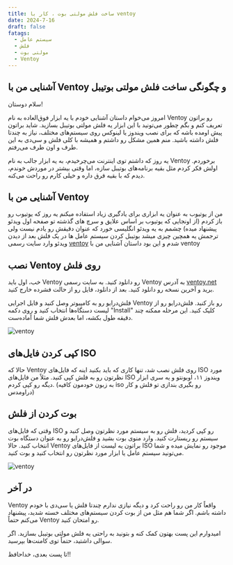 ```yaml
---
title: ساخت فلش مولتی بوت ، کار با ventoy
date: 2024-7-16
draft: false
fatags:
  - سیستم عامل
  - فلش
  - مولتی بوت
  - Ventoy
---
```

## آشنایی من با Ventoy و چگونگی ساخت فلش مولتی بوتیبل

سلام دوستان!

امروز می‌خوام داستان آشنایی خودم با یه ابزار فوق‌العاده به نام Ventoy رو براتون تعریف کنم و بگم چطور می‌تونید با این ابزار یه فلش مولتی بوتیبل بسازید. شاید براتون پیش اومده باشه که برای نصب ویندوز یا لینوکس روی سیستم‌های مختلف، نیاز به چندتا فلش داشته باشید. منم همین مشکل رو داشتم و همیشه با کلی فلش و سی‌دی به این طرف و اون طرف می‌رفتم.

یه روز که داشتم توی اینترنت می‌چرخیدم، به یه ابزار جالب به نام Ventoy برخوردم. اولش فکر کردم مثل بقیه برنامه‌های بوتیبل سازه، اما وقتی بیشتر در موردش خوندم، دیدم که با بقیه فرق داره و خیلی کارم رو راحت می‌کنه.

## آشنایی من با Ventoy

من از یوتیوب به عنوان یه ابزاری برای یادگیری زیاد استفاده میکنم یه روز که یوتیوب رو باز کردم (از اونجایی که یوتیوب بر اساس علایق و سرچ های گذشته تو صفحه اول ویدئو پیشنهاد میده) چشمم به یه ویدئو انگلیسی خورد که عنوان دقیقش رو یادم نیست ولی ترجمش یه همچین چیزی میشد بوتیبل کردن سیستم عامل ها در یک فلش بعد از دیدن ویدئو وارد سایت رسمی [ventoy](www.ventoy.net) شدم و این بود داستان آشنایی من با ventoy

## نصب Ventoy روی فلش

خب، اول باید Ventoy رو دانلود کنید. به سایت رسمی Ventoy به آدرس [ventoy.net](https://www.ventoy.net) برید و آخرین نسخه رو دانلود کنید. بعد از دانلود، فایل رو از حالت فشرده خارج کنید.

فلش‌درایو رو به کامپیوتر وصل کنید و فایل اجرایی Ventoy رو باز کنید. فلش‌درایو رو از لیست دستگاه‌ها انتخاب کنید و روی دکمه "Install" کلیک کنید. این مرحله ممکنه چند دقیقه طول بکشه، اما بعدش فلش شما آماده‌ست.

![ventoy](https://linuxmint-user-guide.readthedocs.io/en/latest/_images/ventoy.png)
## کپی کردن فایل‌های ISO

حالا که Ventoy روی فلش نصب شد، تنها کاری که باید بکنید اینه که فایل‌های ISO مورد نظرتون رو به فلش کپی کنید. مثلاً من فایل‌های ISO ویندوز ۱۱، اوبونتو و یه سری ابزار دیگه رو کپی کردم.
(به زبون خودمون کافیه iso رو بگیری بندازی تو فلش و کار دراومدس)

## بوت کردن از فلش

وقتی که فایل‌های ISO رو کپی کردید، فلش رو به سیستم مورد نظرتون وصل کنید و سیستم رو ریستارت کنید. وارد منوی بوت بشید و فلش‌درایو رو به عنوان دستگاه بوت انتخاب کنید. حالا Ventoy براتون یه لیست از فایل‌های ISO موجود رو نمایش میده و شما می‌تونید سیستم عامل یا ابزار مورد نظرتون رو انتخاب کنید و بوت کنید.

![ventoy](https://linuxmint-user-guide.readthedocs.io/en/latest/_images/ventoy_boot.jpg)
## در آخر

Ventoy واقعاً کار من رو راحت کرد و دیگه نیازی ندارم چندتا فلش یا سی‌دی با خودم داشته باشم. اگر شما هم مثل من از بوت کردن سیستم‌های مختلف خسته شدید، پیشنهاد می‌کنم حتماً Ventoy رو امتحان کنید.

امیدوارم این پست بهتون کمک کنه و بتونید به راحتی یه فلش مولتی بوتیبل بسازید. اگر سوالی داشتید، حتماً توی کامنت‌ها بپرسید.

تا پست بعدی، خداحافظ!!